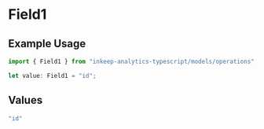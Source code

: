 # Field1

## Example Usage

```typescript
import { Field1 } from "inkeep-analytics-typescript/models/operations";

let value: Field1 = "id";
```

## Values

```typescript
"id"
```